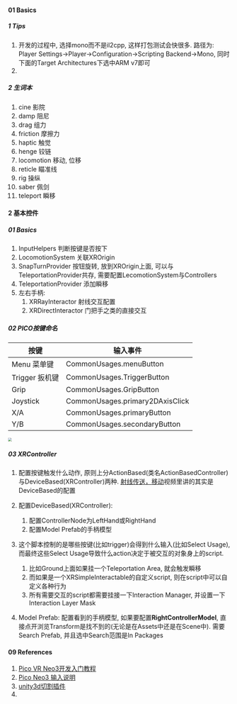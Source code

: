 

#### 01 Basics

##### 1 Tips

1. 开发的过程中, 选择mono而不是il2cpp, 这样打包测试会快很多. 路径为: Player Settings→Player→Configuration→Scripting Backend→Mono, 同时下面的Target Architectures下选中ARM v7即可
2. 



##### 2 生词本

1. cine       影院
1. damp	阻尼
1. drag      组力
1. friction  摩擦力
2. haptic	触觉
3. henge   铰链
4. locomotion	移动, 位移
5. reticle   瞄准线
5. rig         操纵
5. saber    佩剑
6. teleport 瞬移



#### 2 基本控件

##### 01 Basics

1. InputHelpers  判断按键是否按下
2. LocomotionSystem 关联XROrigin
3. SnapTurnProvider 按钮旋转, 放到XROrigin上面, 可以与TeleportationProvider共存, 需要配置LecomotionSystem与Controllers
4. TeleportationProvider 添加瞬移 
5. 左右手柄: 
   1. XRRayInteractor 射线交互配置
   2. XRDirectInteractor 门把手之类的直接交互



##### 02 PICO按键命名 

| 按键           | 输入事件                        |
| -------------- | ------------------------------- |
| Menu 菜单键    | CommonUsages.menuButton         |
| Trigger 扳机键 | CommonUsages.TriggerButton      |
| Grip           | CommonUsages.GripButton         |
| Joystick       | CommonUsages.primary2DAxisClick |
| X/A            | CommonUsages.primaryButton      |
| Y/B            | CommonUsages.secondaryButton    |

<img src="https://p-vcloud.byteimg.com/tos-cn-i-em5hxbkur4/416bb06f01df40ad8325677f9d6c9074~tplv-em5hxbkur4-noop.image?width=1280&height=960" style="zoom:50%" />



##### 03 XRController

1. 配置按键触发什么动作, 原则上分ActionBased(类名ActionBasedController)与DeviceBased(XRController)两种. [射线传送，移动](https://www.bilibili.com/video/BV1Gu411y7i3/?spm_id_from=333.788&vd_source=060cae0323076afc7bb35d1220dc6cf7)视频里讲的其实是DeviceBased的配置
2. 配置DeviceBased(XRController):
   1. 配置ControllerNode为LeftHand或RightHand
   2. 配置Model Prefab的手柄模型

3. 这个脚本控制的是哪些按键(比如trigger)会得到什么输入(比如Select Usage), 而最终这些Select Usage导致什么action决定于被交互的对象身上的script. 
   1. 比如Ground上面如果挂一个Teleportation Area, 就会触发瞬移
   2. 而如果是一个XRSimpleInteractable的自定义script, 则在script中可以自定义各种行为
   3. 所有需要交互的script都需要挂接一下Interaction Manager, 并设置一下Interaction Layer Mask
4. Model Prefab: 配置看到的手柄模型, 如果要配置**RightControllerModel**, 直接点开浏览Transform是找不到的(无论是在Assets中还是在Scene中). 需要Search Prefab, 并且选中Search范围是In Packages





#### 09 References

1. [Pico VR Neo3开发入门教程](https://www.bilibili.com/video/BV1p3411T7pG/?spm_id_from=333.788&vd_source=060cae0323076afc7bb35d1220dc6cf7)
2. [Pico Neo3 输入说明](https://developer-cn.pico-interactive.com/docs/unity/cn/13143/242749/#pico-neo-3-%E8%BE%93%E5%85%A5%E8%AF%B4%E6%98%8E)
2. [unity3d切割插件](https://github.com/DavidArayan/ezy-slice)
2. 
